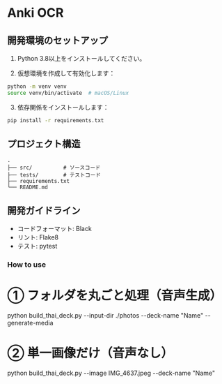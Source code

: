 # Anki OCR

## 開発環境のセットアップ

1. Python 3.8以上をインストールしてください。

2. 仮想環境を作成して有効化します：
```bash
python -m venv venv
source venv/bin/activate  # macOS/Linux
```

3. 依存関係をインストールします：
```bash
pip install -r requirements.txt
```

## プロジェクト構造

```
.
├── src/          # ソースコード
├── tests/        # テストコード
├── requirements.txt
└── README.md
```

## 開発ガイドライン

- コードフォーマット: Black
- リント: Flake8
- テスト: pytest 


### How to use

# ① フォルダを丸ごと処理（音声生成）
python build_thai_deck.py --input-dir ./photos --deck-name "Name" --generate-media

# ② 単一画像だけ（音声なし）
python build_thai_deck.py --image IMG_4637.jpeg --deck-name "Name"